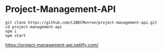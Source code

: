 # Project-Management-API <br>

```
git clone https://github.com/LSBDCMonroe/project-management-api.git
cd project-management-api
npm i
npm start
```

https://project-management-api.netlify.com/
